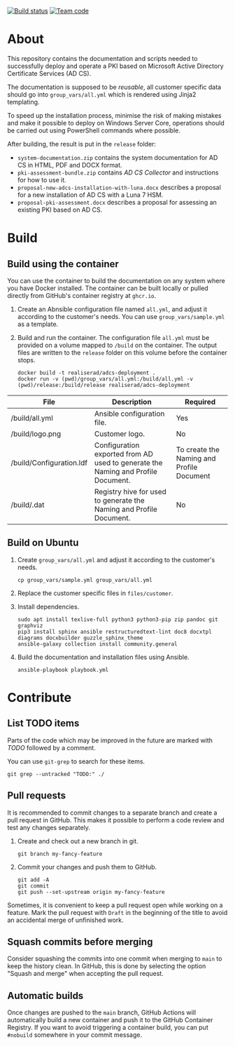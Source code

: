 [![Build status](https://github.com/Realiserad/adcs-deployment/actions/workflows/publish.yml/badge.svg?event=push&branch=main)](https://github.com/Realiserad/adcs-deployment/actions/workflows/publish.yml) [![Team code](https://img.shields.io/badge/Microsoft%20Teams-%205jgml78-blue)](https://teams.microsoft.com/l/team/19%3aBKDkg5ijTYApAkIk9B6KicipJoOAlNAHMa0yUT8x5Kw1%40thread.tacv2/conversations?groupId=4ab59700-06cf-4c80-a1a9-9534f549513d&tenantId=65f51067-7d65-4aa9-b996-4cc43a0d7111)

About
=====

This repository contains the documentation and scripts needed to successfully deploy and operate a PKI based on Microsoft Active Directory Certificate Services (AD CS).

The documentation is supposed to be *reusable*, all customer specific data should go into ``group_vars/all.yml`` which is rendered using Jinja2 templating.

To speed up the installation process, minimise the risk of making mistakes and make it possible to deploy on Windows Server Core, operations should be carried out using PowerShell commands where possible.

After building, the result is put in the ``release`` folder:

- ``system-documentation.zip`` contains the system documentation for AD CS in HTML, PDF and DOCX format.
- ``pki-assessment-bundle.zip`` contains *AD CS Collector* and instructions for how to use it.
- ``proposal-new-adcs-installation-with-luna.docx`` describes a proposal for a new installation of AD CS with a Luna 7 HSM.
- ``proposal-pki-assessment.docx`` describes a proposal for assessing an existing PKI based on AD CS.

Build
=====

Build using the container
-------------------------

You can use the container to build the documentation on any system where you have Docker installed. The container can be built locally or pulled directly from GitHub's container registry at ``ghcr.io``.

1. Create an Abnsible configuration file named ``all.yml``, and adjust it according to the customer's needs. You can use ``group_vars/sample.yml`` as a template.

2. Build and run the container. The configuration file ``all.yml`` must be provided on a volume mapped to ``/build`` on the container. The output files are written to the ``release`` folder on this volume before the container stops.
    ```
    docker build -t realiserad/adcs-deployment .
    docker run -v (pwd)/group_vars/all.yml:/build/all.yml -v (pwd)/release:/build/release realiserad/adcs-deployment
    ```

| File                     | Description                                                                      | Required                                  |
|--------------------------|----------------------------------------------------------------------------------|-------------------------------------------|
| /build/all.yml           | Ansible configuration file.                                                      | Yes                                       |
| /build/logo.png          | Customer logo.                                                                   | No                                        |
| /build/Configuration.ldf | Configuration exported from AD used to generate the Naming and Profile Document. | To create the Naming and Profile Document |
| /build/<CA name>.dat     | Registry hive for <CA name> used to generate the Naming and Profile Document.    | No                                        |

Build on Ubuntu
---------------

1. Create ``group_vars/all.yml`` and adjust it according to the customer's needs.
    ```
    cp group_vars/sample.yml group_vars/all.yml
    ```

2. Replace the customer specific files in ``files/customer``.

3. Install dependencies.
    ```
    sudo apt install texlive-full python3 python3-pip zip pandoc git graphviz
    pip3 install sphinx ansible restructuredtext-lint doc8 docxtpl diagrams docxbuilder guzzle_sphinx_theme
    ansible-galaxy collection install community.general
    ```

4. Build the documentation and installation files using Ansible.
    ```
    ansible-playbook playbook.yml
    ```
Contribute
==========

List TODO items
---------------

Parts of the code which may be improved in the future are marked with *TODO* followed by a comment.

You can use ``git-grep`` to search for these items.
```
git grep --untracked "TODO:" ./
```

Pull requests
-------------

It is recommended to commit changes to a separate branch and create a pull request in GitHub. This makes it possible to perform a code review and test any changes separately.

1. Create and check out a new branch in git.
    ```
    git branch my-fancy-feature
    ```

2. Commit your changes and push them to GitHub.
    ```
    git add -A
    git commit
    git push --set-upstream origin my-fancy-feature
    ```
Sometimes, it is convenient to keep a pull request open while working on a feature. Mark the pull request with ``Draft`` in the beginning of the title to avoid an accidental merge of unfinished work.

Squash commits before merging
-----------------------------

Consider squashing the commits into one commit when merging to ``main`` to keep the history clean. In GitHub, this is done by selecting the option "Squash and merge" when accepting the pull request.

Automatic builds
----------------

Once changes are pushed to the ``main`` branch, GitHub Actions will automatically build a new container and push it to the GitHub Container Registry. If you want to avoid triggering a container build, you can put ``#nobuild`` somewhere in your commit message.
